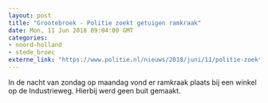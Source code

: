 ```yaml
---
layout: post
title: "Grootebroek - Politie zoekt getuigen ramkraak"
date: Mon, 11 Jun 2018 09:04:00 GMT
categories: 
- noord-holland 
- stede_broec 
externe_link: "https://www.politie.nl/nieuws/2018/juni/11/politie-zoekt-getuigen-ramkraak.html"
---
```


In de nacht van zondag op maandag vond er ramkraak plaats bij een winkel op de Industrieweg. Hierbij werd geen buit gemaakt.
